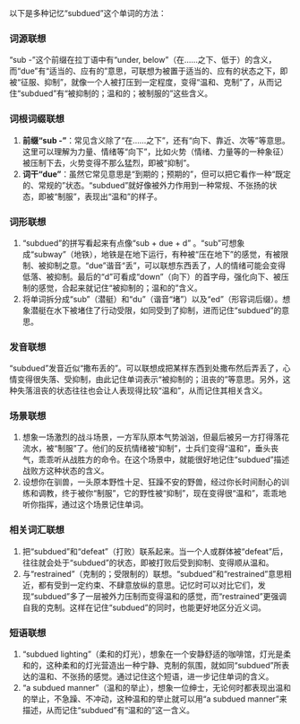 以下是多种记忆“subdued”这个单词的方法：

### 词源联想
“sub -”这个前缀在拉丁语中有“under, below”（在……之下、低于）的含义，而“due”有“适当的、应有的”意思，可联想为被置于适当的、应有的状态之下，即被“征服、抑制”，就像一个人被打压到一定程度，变得“温和、克制”了，从而记住“subdued”有“被抑制的；温和的；被制服的”这些含义。

### 词根词缀联想
1. **前缀“sub -”**：常见含义除了“在……之下”，还有“向下、靠近、次等”等意思。这里可以理解为力量、情绪等“向下”，比如火势（情绪、力量等的一种象征）被压制下去，火势变得不那么猛烈，即被“抑制”。
2. **词干“due”**：虽然它常见意思是“到期的；预期的”，但可以把它看作一种“既定的、常规的”状态。“subdued”就好像被外力作用到一种常规、不张扬的状态，即被“制服”，表现出“温和”的样子。

### 词形联想
1. “subdued”的拼写看起来有点像“sub + due + d” 。“sub”可想象成“subway”（地铁），地铁是在地下运行，有种被“压在地下”的感觉，有被限制、被抑制之意。“due”谐音“丢”，可以联想东西丢了，人的情绪可能会变得低落、被抑制。最后的“d”可看成“down”（向下）的首字母，强化向下、被压制的感觉，合起来就记住“被抑制的；温和的”含义。
2. 将单词拆分成“sub”（潜艇）和“du”（谐音“堵”）以及“ed”（形容词后缀）。想象潜艇在水下被堵住了行动受限，如同受到了抑制，进而记住“subdued”的意思。

### 发音联想
“subdued”发音近似“撒布丢的”。可以联想成把某样东西到处撒布然后弄丢了，心情变得很失落、受抑制，由此记住单词表示“被抑制的；沮丧的”等意思。另外，这种失落沮丧的状态往往也会让人表现得比较“温和”，从而记住其相关含义。

### 场景联想
1. 想象一场激烈的战斗场景，一方军队原本气势汹汹，但最后被另一方打得落花流水，被“制服”了。他们的反抗情绪被“抑制”，士兵们变得“温和”，垂头丧气，乖乖听从战胜方的命令。在这个场景中，就能很好地记住“subdued”描述战败方这种状态的含义。
2. 设想你在驯兽，一头原本野性十足、狂躁不安的野兽，经过你长时间耐心的训练和调教，终于被你“制服”，它的野性被“抑制”，现在变得很“温和”，乖乖地听你指挥，通过这个场景记住单词。

### 相关词汇联想
1. 把“subdued”和“defeat”（打败）联系起来。当一个人或群体被“defeat”后，往往就会处于“subdued”的状态，即被打败后受到抑制、变得顺从温和。
2. 与“restrained”（克制的；受限制的）联想。“subdued”和“restrained”意思相近，都有受到一定约束、不肆意放纵的意思。记忆时可以对比它们，发现“subdued”多了一层被外力压制而变得温和的感觉，而“restrained”更强调自我的克制。这样在记住“subdued”的同时，也能更好地区分近义词。

### 短语联想
1. “subdued lighting”（柔和的灯光），想象在一个安静舒适的咖啡馆，灯光是柔和的，这种柔和的灯光营造出一种宁静、克制的氛围，就如同“subdued”所表达的温和、不张扬的感觉。通过记住这个短语，进一步记住单词的含义。
2. “a subdued manner”（温和的举止），想象一位绅士，无论何时都表现出温和的举止，不急躁、不冲动，这种温和的举止就可以用“a subdued manner”来描述，从而记住“subdued”有“温和的”这一含义。 